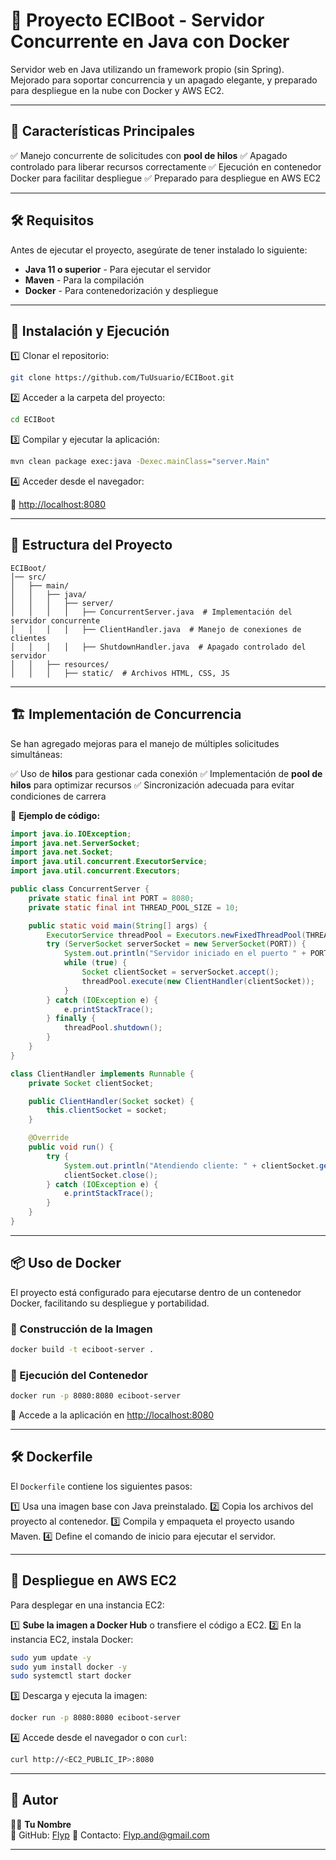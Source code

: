 # 🚀 Proyecto ECIBoot - Servidor Concurrente en Java con Docker

Servidor web en Java utilizando un framework propio (sin Spring). Mejorado para soportar concurrencia y un apagado elegante, y preparado para despliegue en la nube con Docker y AWS EC2.

---

## 📌 Características Principales

✅ Manejo concurrente de solicitudes con **pool de hilos**
✅ Apagado controlado para liberar recursos correctamente
✅ Ejecución en contenedor Docker para facilitar despliegue
✅ Preparado para despliegue en AWS EC2

---

## 🛠️ Requisitos

Antes de ejecutar el proyecto, asegúrate de tener instalado lo siguiente:

- **Java 11 o superior** - Para ejecutar el servidor
- **Maven** - Para la compilación
- **Docker** - Para contenedorización y despliegue

---

## 🚀 Instalación y Ejecución

1️⃣ Clonar el repositorio:

```sh
git clone https://github.com/TuUsuario/ECIBoot.git
```

2️⃣ Acceder a la carpeta del proyecto:

```sh
cd ECIBoot
```

3️⃣ Compilar y ejecutar la aplicación:

```sh
mvn clean package exec:java -Dexec.mainClass="server.Main"
```

4️⃣ Acceder desde el navegador:

🔗 [http://localhost:8080](http://localhost:8080)

---

## 📂 Estructura del Proyecto

```
ECIBoot/
│── src/
│   ├── main/
│   │   ├── java/
│   │   │   ├── server/
│   │   │   │   ├── ConcurrentServer.java  # Implementación del servidor concurrente
│   │   │   │   ├── ClientHandler.java  # Manejo de conexiones de clientes
│   │   │   │   ├── ShutdownHandler.java  # Apagado controlado del servidor
│   │   ├── resources/
│   │   │   ├── static/  # Archivos HTML, CSS, JS
```

---

## 🏗️ Implementación de Concurrencia

Se han agregado mejoras para el manejo de múltiples solicitudes simultáneas:

✅ Uso de **hilos** para gestionar cada conexión
✅ Implementación de **pool de hilos** para optimizar recursos
✅ Sincronización adecuada para evitar condiciones de carrera

📌 **Ejemplo de código:**

```java
import java.io.IOException;
import java.net.ServerSocket;
import java.net.Socket;
import java.util.concurrent.ExecutorService;
import java.util.concurrent.Executors;

public class ConcurrentServer {
    private static final int PORT = 8080;
    private static final int THREAD_POOL_SIZE = 10;

    public static void main(String[] args) {
        ExecutorService threadPool = Executors.newFixedThreadPool(THREAD_POOL_SIZE);
        try (ServerSocket serverSocket = new ServerSocket(PORT)) {
            System.out.println("Servidor iniciado en el puerto " + PORT);
            while (true) {
                Socket clientSocket = serverSocket.accept();
                threadPool.execute(new ClientHandler(clientSocket));
            }
        } catch (IOException e) {
            e.printStackTrace();
        } finally {
            threadPool.shutdown();
        }
    }
}

class ClientHandler implements Runnable {
    private Socket clientSocket;

    public ClientHandler(Socket socket) {
        this.clientSocket = socket;
    }

    @Override
    public void run() {
        try {
            System.out.println("Atendiendo cliente: " + clientSocket.getInetAddress());
            clientSocket.close();
        } catch (IOException e) {
            e.printStackTrace();
        }
    }
}
```

---

## 📦 Uso de Docker

El proyecto está configurado para ejecutarse dentro de un contenedor Docker, facilitando su despliegue y portabilidad.

### 🚀 Construcción de la Imagen

```sh
docker build -t eciboot-server .
```

### 📡 Ejecución del Contenedor

```sh
docker run -p 8080:8080 eciboot-server
```

🔗 Accede a la aplicación en [http://localhost:8080](http://localhost:8080)

---

## 🛠️ Dockerfile

El `Dockerfile` contiene los siguientes pasos:

1️⃣ Usa una imagen base con Java preinstalado.
2️⃣ Copia los archivos del proyecto al contenedor.
3️⃣ Compila y empaqueta el proyecto usando Maven.
4️⃣ Define el comando de inicio para ejecutar el servidor.

---

## 🔄 Despliegue en AWS EC2

Para desplegar en una instancia EC2:

1️⃣ **Sube la imagen a Docker Hub** o transfiere el código a EC2.
2️⃣ En la instancia EC2, instala Docker:
   ```sh
   sudo yum update -y
   sudo yum install docker -y
   sudo systemctl start docker
   ```
3️⃣ Descarga y ejecuta la imagen:
   ```sh
   docker run -p 8080:8080 eciboot-server
   ```
4️⃣ Accede desde el navegador o con `curl`:
   ```sh
   curl http://<EC2_PUBLIC_IP>:8080
   ```

---

## 📌 Autor

👨‍💻 **Tu Nombre**  
🔗 GitHub: [Flyp](https://github.com/FlypZed)
📧 Contacto: Flyp.and@gmail.com

---

